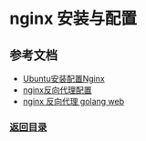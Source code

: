 # nginx 安装与配置

## 参考文档
* [Ubuntu安装配置Nginx](http://blog.csdn.net/shmilychan/article/details/72773270)
* [nginx反向代理配置](http://blog.csdn.net/physicsdandan/article/details/45667357)
* [nginx 反向代理 golang web](https://www.oschina.net/code/snippet_220228_22574)

### [返回目录](https://github.com/MulticsYin/MulticsDevOps/blob/master/README.md#web-%E7%9B%B8%E5%85%B3)
